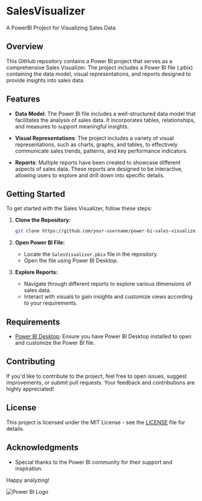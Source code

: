 # SalesVisualizer
A PowerBI Project for Visualizing Sales Data

## Overview

This GitHub repository contains a Power BI project that serves as a comprehensive Sales Visualizer. The project includes a Power BI file (.pbix) containing the data model, visual representations, and reports designed to provide insights into sales data.

## Features

- **Data Model**: The Power BI file includes a well-structured data model that facilitates the analysis of sales data. It incorporates tables, relationships, and measures to support meaningful insights.

- **Visual Representations**: The project includes a variety of visual representations, such as charts, graphs, and tables, to effectively communicate sales trends, patterns, and key performance indicators.

- **Reports**: Multiple reports have been created to showcase different aspects of sales data. These reports are designed to be interactive, allowing users to explore and drill down into specific details.

## Getting Started

To get started with the Sales Visualizer, follow these steps:

1. **Clone the Repository:**
   ```bash
   git clone https://github.com/your-username/power-bi-sales-visualizer.git
   ```

2. **Open Power BI File:**
   - Locate the `SalesVisualizer.pbix` file in the repository.
   - Open the file using Power BI Desktop.

3. **Explore Reports:**
   - Navigate through different reports to explore various dimensions of sales data.
   - Interact with visuals to gain insights and customize views according to your requirements.

## Requirements

- [Power BI Desktop](https://powerbi.microsoft.com/desktop/): Ensure you have Power BI Desktop installed to open and customize the Power BI file.

## Contributing

If you'd like to contribute to the project, feel free to open issues, suggest improvements, or submit pull requests. Your feedback and contributions are highly appreciated!

## License

This project is licensed under the MIT License - see the [LICENSE](LICENSE) file for details.

## Acknowledgments

- Special thanks to the Power BI community for their support and inspiration.

Happy analyzing!

![Power BI Logo](power-bi-logo.png)
